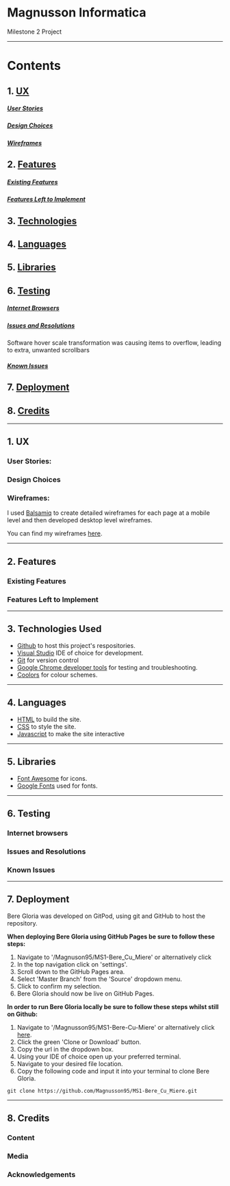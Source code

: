 # Magnusson Informatica

Milestone 2 Project

---

# Contents

## 1. [UX](#ux)

##### [User Stories](#User-Stories)

##### [Design Choices](#Design-Choices)

##### [Wireframes](#Wireframes)

## 2. [Features](#Features)

##### [Existing Features](#Existing-features)

##### [Features Left to Implement](#features-left-to-implement)

## 3. [Technologies](#technologies-used)

## 4. [Languages](#Languages)

## 5. [Libraries](#libraries)

## 6. [Testing](#testing)

##### [Internet Browsers](#internet-browsers)

##### [Issues and Resolutions](#issues-and-resolutions)

Software hover scale transformation was causing items to overflow, leading to extra, unwanted scrollbars

##### [Known Issues](#known-issues)

## 7. [Deployment](#Deployment)

## 8. [Credits](#Credits)

---

## 1. UX

### User Stories:

### Design Choices

### Wireframes:

I used [Balsamiq](https://balsamiq.com/) to create detailed wireframes for each page at a mobile level and then developed desktop level wireframes.

You can find my wireframes [here](#).

---

## 2. Features

### Existing Features

### Features Left to Implement

---

## 3. Technologies Used

- [Github](https://github.com/) to host this project's respositories.
- [Visual Studio](#) IDE of choice for development.
- [Git](https://en.wikipedia.org/wiki/Git) for version control
- [Google Chrome developer tools](https://developers.google.com/web/tools/chrome-devtools) for testing and troubleshooting.
- [Coolors](https://coolors.co/) for colour schemes.

---

## 4. Languages

- [HTML](https://en.wikipedia.org/wiki/HTML) to build the site.
- [CSS](https://en.wikipedia.org/wiki/Cascading_Style_Sheets) to style the site.
- [Javascript](#) to make the site interactive

---

## 5. Libraries

- [Font Awesome](https://fontawesome.com/) for icons.
- [Google Fonts](https://fonts.google.com/) used for fonts.

---

## 6. Testing

### Internet browsers

### Issues and Resolutions

### Known Issues

---

## 7. Deployment

Bere Gloria was developed on GitPod, using git and GitHub to host the repository.

**When deploying Bere Gloria using GitHub Pages be sure to follow these steps:**

1. Navigate to '/Magnuson95/MS1-Bere_Cu_Miere' or alternatively click
2. In the top navigation click on 'settings'.
3. Scroll down to the GitHub Pages area.
4. Select 'Master Branch' from the 'Source' dropdown menu.
5. Click to confirm my selection.
6. Bere Gloria should now be live on GitHub Pages.

**In order to run Bere Gloria locally be sure to follow these steps whilst still on Github:**

1. Navigate to '/Magnusson95/MS1-Bere-Cu-Miere' or alternatively click [here](https://github.com/Magnusson95/MS1-Bere_Cu_Miere).
2. Click the green 'Clone or Download' button.
3. Copy the url in the dropdown box.
4. Using your IDE of choice open up your preferred terminal.
5. Navigate to your desired file location.
6. Copy the following code and input it into your terminal to clone Bere Gloria.

`git clone https://github.com/Magnusson95/MS1-Bere_Cu_Miere.git`

---

## 8. Credits

### Content

### Media

### Acknowledgements

